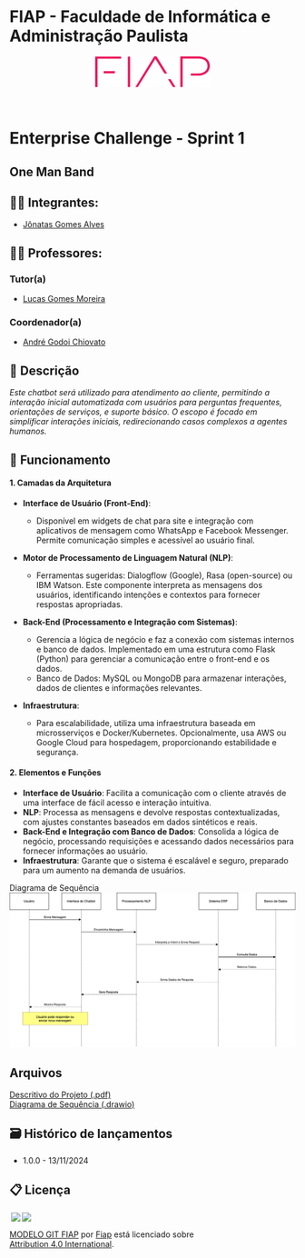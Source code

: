 # FIAP - Faculdade de Informática e Administração Paulista

<p align="center">
<a href= "https://www.fiap.com.br/"><img src="assets/logo-fiap.png" alt="FIAP - Faculdade de Informática e Admnistração Paulista" border="0" width=40% height=40%></a>
</p>

<br>

# Enterprise Challenge - Sprint 1

## One Man Band

## 👨‍🎓 Integrantes: 
- <a href="https://www.linkedin.com/in/jonatasgomes">Jônatas Gomes Alves</a>

## 👩‍🏫 Professores:
### Tutor(a) 
- <a href="https://www.linkedin.com/company/inova-fusca">Lucas Gomes Moreira</a>
### Coordenador(a)
- <a href="https://www.linkedin.com/in/profandregodoi">André Godoi Chiovato</a>


## 📜 Descrição

*Este chatbot será utilizado para atendimento ao cliente, permitindo a interação inicial automatizada com usuários para perguntas frequentes, orientações de serviços, e suporte básico. O escopo é focado em simplificar interações iniciais, redirecionando casos complexos a agentes humanos.*

## 🤔 Funcionamento

#### 1. **Camadas da Arquitetura**

   - **Interface de Usuário (Front-End)**: 
     - Disponível em widgets de chat para site e integração com aplicativos de mensagem como WhatsApp e Facebook Messenger. Permite comunicação simples e acessível ao usuário final.
   
   - **Motor de Processamento de Linguagem Natural (NLP)**:
     - Ferramentas sugeridas: Dialogflow (Google), Rasa (open-source) ou IBM Watson. Este componente interpreta as mensagens dos usuários, identificando intenções e contextos para fornecer respostas apropriadas.
   
   - **Back-End (Processamento e Integração com Sistemas)**:
     - Gerencia a lógica de negócio e faz a conexão com sistemas internos e banco de dados. Implementado em uma estrutura como Flask (Python) para gerenciar a comunicação entre o front-end e os dados.
     - Banco de Dados: MySQL ou MongoDB para armazenar interações, dados de clientes e informações relevantes.
   
   - **Infraestrutura**:
     - Para escalabilidade, utiliza uma infraestrutura baseada em microsserviços e Docker/Kubernetes. Opcionalmente, usa AWS ou Google Cloud para hospedagem, proporcionando estabilidade e segurança.

#### 2. **Elementos e Funções**

   - **Interface de Usuário**: Facilita a comunicação com o cliente através de uma interface de fácil acesso e interação intuitiva.
   - **NLP**: Processa as mensagens e devolve respostas contextualizadas, com ajustes constantes baseados em dados sintéticos e reais.
   - **Back-End e Integração com Banco de Dados**: Consolida a lógica de negócio, processando requisições e acessando dados necessários para fornecer informações ao usuário.
   - **Infraestrutura**: Garante que o sistema é escalável e seguro, preparado para um aumento na demanda de usuários.

Diagrama de Sequência
![Diagrama de Sequência](assets/FIAP_RM559693_Chatbot_IA.png "Diagrama de Sequência")

## Arquivos
[Descritivo do Projeto (.pdf)](src/RM559693_Projeto_Chatbot_AI.pdf "Descritivo do Projeto")<br>
[Diagrama de Sequência (.drawio)](src/FIAP_RM559693_Chatbot_IA.drawio "Diagrama de Sequência")


## 🗃 Histórico de lançamentos

* 1.0.0 - 13/11/2024

## 📋 Licença

<img style="height:22px!important;margin-left:3px;vertical-align:text-bottom;" src="https://mirrors.creativecommons.org/presskit/icons/cc.svg?ref=chooser-v1"><img style="height:22px!important;margin-left:3px;vertical-align:text-bottom;" src="https://mirrors.creativecommons.org/presskit/icons/by.svg?ref=chooser-v1"><p xmlns:cc="http://creativecommons.org/ns#" xmlns:dct="http://purl.org/dc/terms/"><a property="dct:title" rel="cc:attributionURL" href="https://github.com/agodoi/template">MODELO GIT FIAP</a> por <a rel="cc:attributionURL dct:creator" property="cc:attributionName" href="https://fiap.com.br">Fiap</a> está licenciado sobre <a href="http://creativecommons.org/licenses/by/4.0/?ref=chooser-v1" target="_blank" rel="license noopener noreferrer" style="display:inline-block;">Attribution 4.0 International</a>.</p>

